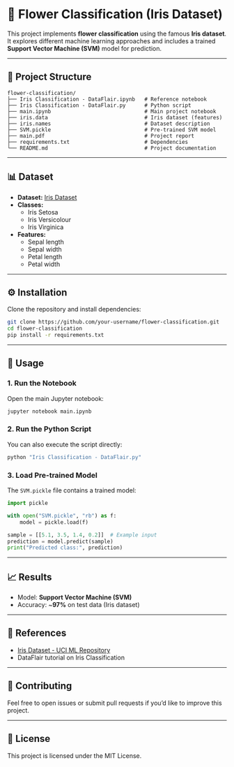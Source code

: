 # 🌸 Flower Classification (Iris Dataset)

This project implements **flower classification** using the famous **Iris dataset**.  
It explores different machine learning approaches and includes a trained **Support Vector Machine (SVM)** model for prediction.

---

## 📂 Project Structure

```
flower-classification/
├── Iris Classification - DataFlair.ipynb   # Reference notebook
├── Iris Classification - DataFlair.py      # Python script
├── main.ipynb                              # Main project notebook
├── iris.data                               # Iris dataset (features)
├── iris.names                              # Dataset description
├── SVM.pickle                              # Pre-trained SVM model
├── main.pdf                                # Project report
├── requirements.txt                        # Dependencies 
└── README.md                               # Project documentation
```

---

## 📊 Dataset

- **Dataset:** [Iris Dataset](https://archive.ics.uci.edu/ml/datasets/iris)  
- **Classes:**  
  - Iris Setosa  
  - Iris Versicolour  
  - Iris Virginica  
- **Features:**  
  - Sepal length  
  - Sepal width  
  - Petal length  
  - Petal width  

---

## ⚙️ Installation

Clone the repository and install dependencies:

```bash
git clone https://github.com/your-username/flower-classification.git
cd flower-classification
pip install -r requirements.txt
```

---

## 🚀 Usage

### 1. Run the Notebook
Open the main Jupyter notebook:
```bash
jupyter notebook main.ipynb
```

### 2. Run the Python Script
You can also execute the script directly:
```bash
python "Iris Classification - DataFlair.py"
```

### 3. Load Pre-trained Model
The `SVM.pickle` file contains a trained model:
```python
import pickle

with open("SVM.pickle", "rb") as f:
    model = pickle.load(f)

sample = [[5.1, 3.5, 1.4, 0.2]]  # Example input
prediction = model.predict(sample)
print("Predicted class:", prediction)
```

---

## 📈 Results

- Model: **Support Vector Machine (SVM)**  
- Accuracy: ~**97%** on test data (Iris dataset)  

---

## 📝 References

- [Iris Dataset - UCI ML Repository](https://archive.ics.uci.edu/ml/datasets/iris)  
- DataFlair tutorial on Iris Classification  

---

## 🤝 Contributing

Feel free to open issues or submit pull requests if you’d like to improve this project.

---

## 📄 License

This project is licensed under the MIT License.
